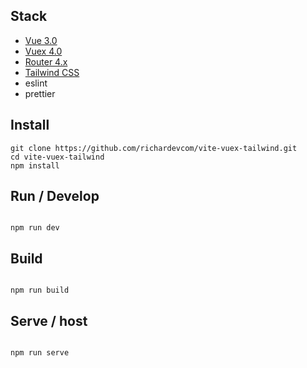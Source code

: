 
## Stack

-   [Vue 3.0](https://v3.vuejs.org/)
-   [Vuex 4.0](https://vuex.vuejs.org)
-   [Router 4.x](https://router.vuejs.org/)
-   [Tailwind CSS](https://router.vuejs.org/)
-   eslint
-   prettier


## Install

```
git clone https://github.com/richardevcom/vite-vuex-tailwind.git
cd vite-vuex-tailwind
npm install
```

## Run / Develop

```

npm run dev

```

## Build

```

npm run build

```

## Serve / host

```

npm run serve

```
